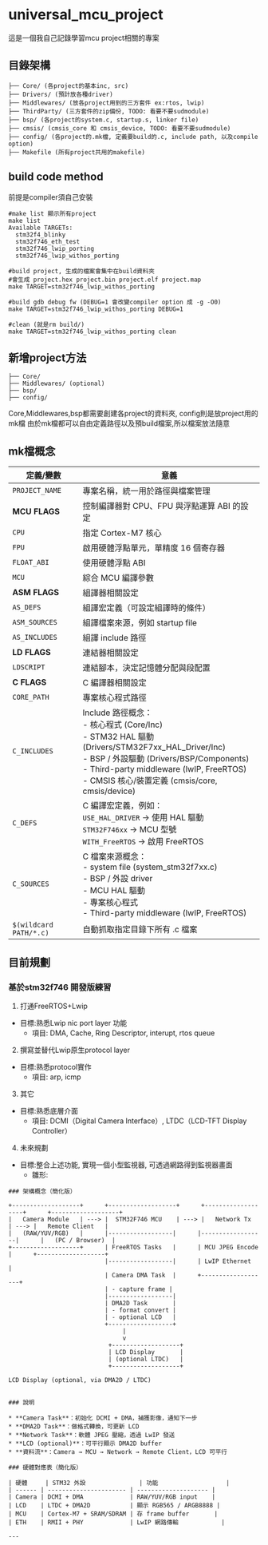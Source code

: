 # universal_mcu_project

這是一個我自己記錄學習mcu project相關的專案

## 目錄架構

```
├── Core/ (各project的基本inc, src)
├── Drivers/ (預計放各種driver)
├── Middlewares/ (放各project用到的三方套件 ex:rtos, lwip)
├── ThirdParty/ (三方套件的zip備份, TODO: 看要不要sudmodule)
├── bsp/ (各project的system.c, startup.s, linker file)
├── cmsis/ (cmsis_core 和 cmsis_device, TODO: 看要不要sudmodule)
├── config/ (各project的.mk檔, 定義要build的.c, include path, 以及compile option)
├── Makefile (所有project共用的makefile)
```

## build code method

前提是compiler須自己安裝
```
#make list 顯示所有project
make list
Available TARGETs:
  stm32f4_blinky
  stm32f746_eth_test
  stm32f746_lwip_porting
  stm32f746_lwip_withos_porting

#build project, 生成的檔案會集中在build資料夾
#會生成 project.hex project.bin project.elf project.map
make TARGET=stm32f746_lwip_withos_porting

#build gdb debug fw (DEBUG=1 會改變compiler option 成 -g -O0)
make TARGET=stm32f746_lwip_withos_porting DEBUG=1

#clean (就是rm build/)
make TARGET=stm32f746_lwip_withos_porting clean
```

## 新增project方法

```
├── Core/
├── Middlewares/ (optional)
├── bsp/
├── config/
```

Core,Middlewares,bsp都需要創建各project的資料夾,
config則是放project用的mk檔
由於mk檔都可以自由定義路徑以及預build檔案,所以檔案放法隨意

## mk檔概念

| 定義/變數 | 意義 |
|-----------|------|
| `PROJECT_NAME` | 專案名稱，統一用於路徑與檔案管理 |
| **MCU FLAGS** | 控制編譯器對 CPU、FPU 與浮點運算 ABI 的設定 |
| `CPU` | 指定 Cortex-M7 核心 |
| `FPU` | 啟用硬體浮點單元，單精度 16 個寄存器 |
| `FLOAT_ABI` | 使用硬體浮點 ABI |
| `MCU` | 綜合 MCU 編譯參數 |
| **ASM FLAGS** | 組譯器相關設定 |
| `AS_DEFS` | 組譯宏定義（可設定組譯時的條件） |
| `ASM_SOURCES` | 組譯檔案來源，例如 startup file |
| `AS_INCLUDES` | 組譯 include 路徑 |
| **LD FLAGS** | 連結器相關設定 |
| `LDSCRIPT` | 連結腳本，決定記憶體分配與段配置 |
| **C FLAGS** | C 編譯器相關設定 |
| `CORE_PATH` | 專案核心程式路徑 |
| `C_INCLUDES` | Include 路徑概念：<br>- 核心程式 (Core/Inc)<br>- STM32 HAL 驅動 (Drivers/STM32F7xx_HAL_Driver/Inc)<br>- BSP / 外設驅動 (Drivers/BSP/Components)<br>- Third-party middleware (lwIP, FreeRTOS)<br>- CMSIS 核心/裝置定義 (cmsis/core, cmsis/device) |
| `C_DEFS` | C 編譯宏定義，例如：<br>`USE_HAL_DRIVER` → 使用 HAL 驅動<br>`STM32F746xx` → MCU 型號<br>`WITH_FreeRTOS` → 啟用 FreeRTOS |
| `C_SOURCES` | C 檔案來源概念：<br>- system file (system_stm32f7xx.c)<br>- BSP / 外設 driver<br>- MCU HAL 驅動<br>- 專案核心程式<br>- Third-party middleware (lwIP, FreeRTOS) |
| `$(wildcard PATH/*.c)` | 自動抓取指定目錄下所有 .c 檔案 |

## 目前規劃

### 基於stm32f746 開發版練習
1. 打通FreeRTOS+Lwip
  - 目標:熟悉Lwip nic port layer 功能
    - 項目: DMA, Cache, Ring Descriptor, interupt, rtos queue  
2. 撰寫並替代Lwip原生protocol layer
  - 目標:熟悉protocol實作
    - 項目: arp, icmp
3. 其它
  - 目標:熟悉底層介面
    - 項目: DCMI（Digital Camera Interface）, LTDC（LCD-TFT Display Controller）
4. 未來規劃
  - 目標:整合上述功能, 實現一個小型監視器, 可透過網路得到監視器畫面
    - 雛形:
```
### 架構概念（簡化版）

+-------------------+      +-------------------+      +-------------------+      +-------------------+
|   Camera Module   | ---> |  STM32F746 MCU    | ---> |   Network Tx      | ---> |   Remote Client   |
|   (RAW/YUV/RGB)   |      |------------------|      |------------------|      |   (PC / Browser)  |
+-------------------+      | FreeRTOS Tasks   |      | MCU JPEG Encode  |      +-------------------+
                           |------------------|      | LwIP Ethernet    |
                           | Camera DMA Task  |      +-------------------+
                           | - capture frame |
                           |------------------|
                           | DMA2D Task       | 
                           | - format convert |
                           | - optional LCD   | 
                           +------------------+
                                |
                                v
                            +-------------------+
                            | LCD Display       |
                            | (optional LTDC)   |
                            +-------------------+
              
LCD Display (optional, via DMA2D / LTDC)


### 說明

* **Camera Task**：初始化 DCMI + DMA，捕獲影像，通知下一步
* **DMA2D Task**：做格式轉換，可更新 LCD
* **Network Task**：軟體 JPEG 壓縮，透過 LwIP 發送
* **LCD (optional)**：可平行顯示 DMA2D buffer
* **資料流**：Camera → MCU → Network → Remote Client，LCD 可平行

### 硬體對應表（簡化版）

| 硬體     | STM32 外設               | 功能                   |
| ------ | ---------------------- | -------------------- |
| Camera | DCMI + DMA             | RAW/YUV/RGB input    |
| LCD    | LTDC + DMA2D           | 顯示 RGB565 / ARGB8888 |
| MCU    | Cortex-M7 + SRAM/SDRAM | 存 frame buffer       |
| ETH    | RMII + PHY             | LwIP 網路傳輸            |

---
```


